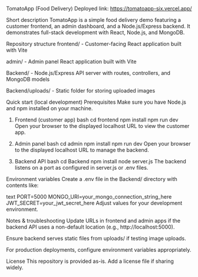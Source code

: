 TomatoApp (Food Delivery)
Deployed link: https://tomatoapp-six.vercel.app/

Short description
TomatoApp is a simple food delivery demo featuring a customer frontend, an admin dashboard, and a Node.js/Express backend. It demonstrates full-stack development with React, Node.js, and MongoDB.

Repository structure
frontend/ - Customer-facing React application built with Vite

admin/ - Admin panel React application built with Vite

Backend/ - Node.js/Express API server with routes, controllers, and MongoDB models

Backend/uploads/ - Static folder for storing uploaded images

Quick start (local development)
Prerequisites
Make sure you have Node.js and npm installed on your machine.

1) Frontend (customer app)
bash
cd frontend
npm install
npm run dev
Open your browser to the displayed localhost URL to view the customer app.

2) Admin panel
bash
cd admin
npm install
npm run dev
Open your browser to the displayed localhost URL to manage the backend.

3) Backend API
bash
cd Backend
npm install
node server.js
The backend listens on a port as configured in server.js or .env files.

Environment variables
Create a .env file in the Backend/ directory with contents like:

text
PORT=5000
MONGO_URI=your_mongo_connection_string_here
JWT_SECRET=your_jwt_secret_here
Adjust values for your development environment.

Notes & troubleshooting
Update URLs in frontend and admin apps if the backend API uses a non-default location (e.g., http://localhost:5000).

Ensure backend serves static files from uploads/ if testing image uploads.

For production deployments, configure environment variables appropriately.

License
This repository is provided as-is. Add a license file if sharing widely.
